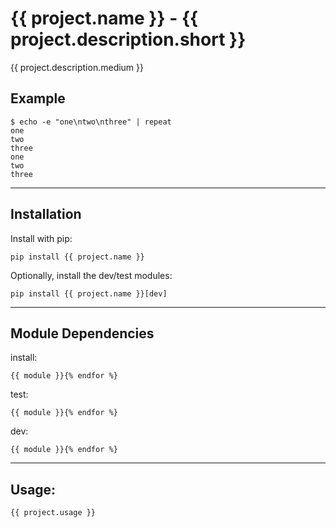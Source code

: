 # {{ project.name }} - {{ project.description.short }}

{{ project.description.medium }}

## Example
```
$ echo -e "one\ntwo\nthree" | repeat
one
two
three
one
two
three
```
------
## Installation

Install with pip:
```
pip install {{ project.name }}
```

Optionally, install the dev/test modules:
```
pip install {{ project.name }}[dev]
```

------
## Module Dependencies
install:
```{% for module in project.modules.install %}
{{ module }}{% endfor %}
```

test:
```{% for module in project.modules.test %}
{{ module }}{% endfor %}
```

dev:
```{% for module in project.modules.dev %}
{{ module }}{% endfor %}
```

------
## Usage:
```
{{ project.usage }}
```

